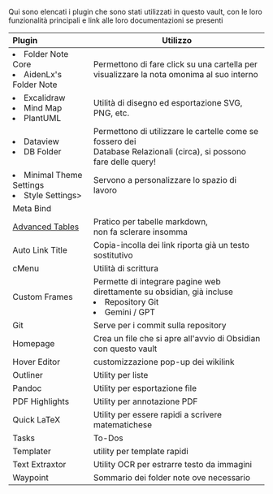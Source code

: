 Qui sono elencati i plugin che sono stati utilizzati in questo vault, con le loro funzionalità principali e link alle loro documentazioni se presenti

| Plugin                                                             | Utilizzo                                                                                                                |
| :----------------------------------------------------------------- | ----------------------------------------------------------------------------------------------------------------------- |
| <li>Folder Note Core<li>AidenLx's Folder Note                      | Permettono di fare click su una cartella per<br>visualizzare la nota omonima al suo interno                             |
| <li>Excalidraw<li>Mind Map<li>PlantUML                             | Utilità di disegno ed esportazione SVG, PNG, etc.                                                                       |
| <li>Dataview<li>DB Folder                                          | Permettono di utilizzare le cartelle come se fossero dei <br>Database Relazionali (circa), si possono fare delle query! |
| <li>Minimal Theme Settings<li>Style Settings>                      | Servono a personalizzare lo spazio di lavoro                                                                            |
| Meta Bind                                                          |                                                                                                                         |
| [Advanced Tables](obsidian://show-plugin?id=table-editor-obsidian) | Pratico per tabelle markdown, <br>non fa sclerare insomma                                                               |
| Auto Link Title                                                    | Copia-incolla dei link riporta già un testo sostitutivo                                                                 |
| cMenu                                                              | Utilità di scrittura                                                                                                    |
| Custom Frames                                                      | Permette di integrare pagine web direttamente su obsidian, già incluse<li>Repository Git<li>Gemini / GPT                |
| Git                                                                | Serve per i commit sulla repository                                                                                     |
| Homepage                                                           | Crea un file che si apre all'avvio di Obsidian con questo vault                                                         |
| Hover Editor                                                       | customizzazione pop-up dei wikilink                                                                                     |
| Outliner                                                           | Utility per liste                                                                                                       |
| Pandoc                                                             | Utility per esportazione file                                                                                           |
| PDF Highlights                                                     | Utility per annotazione PDF                                                                                             |
| Quick LaTeX                                                        | Utility per essere rapidi a scrivere matematichese                                                                      |
| Tasks                                                              | To-Dos                                                                                                                  |
| Templater                                                          | utility per template rapidi                                                                                             |
| Text Extraxtor                                                     | Utility OCR per estrarre testo da immagini                                                                              |
| Waypoint                                                           | Sommario dei folder note ove necessario                                                                                 |
